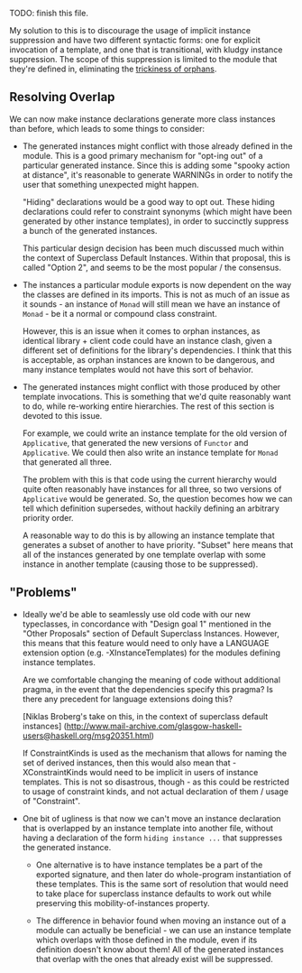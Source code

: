 TODO: finish this file.

My solution to this is to discourage the usage of implicit instance suppression
and have two different syntactic forms: one for explicit invocation of a
template, and one that is transitional, with kludgy instance suppression.  The
scope of this suppression is limited to the module that they're defined in,
eliminating the <a href="http://lukepalmer.wordpress.com/2009/01/25/a-world-without-orphans/">trickiness of orphans</a>.


Resolving Overlap
-----------------

We can now make instance declarations generate more class instances than
before, which leads to some things to consider:

* The generated instances might conflict with those already defined in the
  module.  This is a good primary mechanism for "opt-ing out" of a particular
  generated instance.  Since this is adding some "spooky action at distance",
  it's reasonable to generate WARNINGs in order to notify the user that
  something unexpected might happen.

  "Hiding" declarations would be a good way to opt out.  These hiding
  declarations could refer to constraint synonyms (which might have been
  generated by other instance templates), in order to succinctly suppress
  a bunch of the generated instances.

  This particular design decision has been much discussed much within the
  context of Superclass Default Instances.  Within that proposal, this is
  called "Option 2", and seems to be the most popular / the consensus.

* The instances a particular module exports is now dependent on the way the
  classes are defined in its imports. This is not as much of an issue as it
  sounds - an instance of `Monad` will still mean we have an instance of
  `Monad` - be it a normal or compound class constraint.

  However, this is an issue when it comes to orphan instances, as identical
  library + client code could have an instance clash, given a different set of
  definitions for the library's dependencies.  I think that this is acceptable,
  as orphan instances are known to be dangerous, and many instance templates
  would not have this sort of behavior.

* The generated instances might conflict with those produced by other template
  invocations.  This is something that we'd quite reasonably want to do, while
  re-working entire hierarchies.  The rest of this section is devoted to this
  issue.

  For example, we could write an instance template for the old version of
  `Applicative`, that generated the new versions of `Functor` and
  `Applicative`.  We could then also write an instance template for `Monad` that
  generated all three.

  The problem with this is that code using the current hierarchy would quite
  often reasonably have instances for all three, so two versions of
  `Applicative` would be generated. So, the question becomes how we can tell
  which definition supersedes, without hackily defining an arbitrary priority
  order.

  A reasonable way to do this is by allowing an instance template that
  generates a subset of another to have priority.  "Subset" here means that all
  of the instances generated by one template overlap with some instance in
  another template (causing those to be suppressed).


"Problems"
----------

* Ideally we'd be able to seamlessly use old code with our new typeclasses, in
  concordance with "Design goal 1" mentioned in the "Other Proposals" section
  of Default Superclass Instances. However, this means that this feature would
  need to only have a LANGUAGE extension option (e.g. -XInstanceTemplates) for
  the modules defining instance templates.

  Are we comfortable changing the meaning of code without additional pragma,
  in the event that the dependencies specify this pragma?  Is there any
  precedent for language extensions doing this?

  [Niklas Broberg's take on this, in the context of superclass default instances]
  (http://www.mail-archive.com/glasgow-haskell-users@haskell.org/msg20351.html)

  If ConstraintKinds is used as the mechanism that allows for naming the set
  of derived instances, then this would also mean that -XConstraintKinds would
  need to be implicit in users of instance templates.  This is not so
  disastrous, though - as this could be restricted to usage of constraint
  kinds, and not actual declaration of them / usage of "Constraint".

* One bit of ugliness is that now we can't move an instance declaration that
  is overlapped by an instance template into another file, without having a
  declaration of the form `hiding instance ...` that suppresses the generated
  instance.

    - One alternative is to have instance templates be a part of the exported
      signature, and then later do whole-program instantiation of these
      templates.  This is the same sort of resolution that would need to take
      place for superclass instance defaults to work out while preserving this
      mobility-of-instances property.

    - The difference in behavior found when moving an instance out of a module
      can actually be beneficial - we can use an instance template which
      overlaps with those defined in the module, even if its definition
      doesn't know about them!  All of the generated instances that overlap
      with the ones that already exist will be suppressed.

